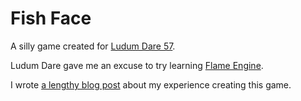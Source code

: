 # Fish Face

A silly game created for [Ludum Dare 57](https://ldjam.com/events/ludum-dare/57/fish-face).

Ludum Dare gave me an excuse to try learning [Flame Engine](https://flame-engine.org/).

I wrote [a lengthy blog post](https://paulgestwicki.blogspot.com/2025/04/ludum-dare-57-weekend-with-flame.html) 
about my experience creating this game. 